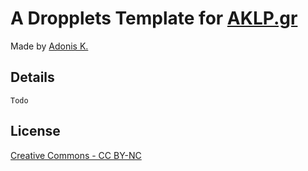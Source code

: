 # A Dropplets Template for [AKLP.gr](http://aklpgr)

Made by [Adonis K.](varemenos.com)

## Details

	Todo

## License
[Creative Commons - CC BY-NC](http://creativecommons.org/licenses/by-nc/3.0/legalcode)
